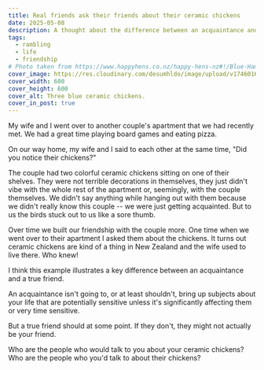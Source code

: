 ```yaml
---
title: Real friends ask their friends about their ceramic chickens
date: 2025-05-08
description: A thought about the difference between an acquaintance and a friend.
tags:
  - rambling
  - life
  - friendship
# Photo taken from https://www.happyhens.co.nz/happy-hens-nz#!/Blue-Hamburg/p/80483484
cover_image: https://res.cloudinary.com/desumhldo/image/upload/v1746016704/hen_anecbn.jpg
cover_width: 600
cover_height: 600
cover_alt: Three blue ceramic chickens.
cover_in_post: true
---
```


My wife and I went over to another couple's apartment that we had recently met. We had a great time playing board games and eating pizza.

On our way home, my wife and I said to each other at the same time, "Did you notice their chickens?"

<span class="excerpt_marker"></span>

The couple had two colorful ceramic chickens sitting on one of their shelves. They were not terrible decorations in themselves, they just didn't vibe with the whole rest of the apartment or, seemingly, with the couple themselves. We didn't say anything while hanging out with them because we didn't really know this couple -- we were just getting acquainted. But to us the birds stuck out to us like a sore thumb.

Over time we built our friendship with the couple more. One time when we went over to their apartment I asked them about the chickens. It turns out ceramic chickens are kind of a thing in New Zealand and the wife used to live there. Who knew!

I think this example illustrates a key difference between an acquaintance and a true friend.

An acquaintance isn't going to, or at least shouldn't, bring up subjects about your life that are potentially sensitive unless it's significantly affecting them or very time sensitive.

But a true friend should at some point. If they don't, they might not actually be your friend.

Who are the people who would talk to you about your ceramic chickens? Who are the people who you'd talk to about their chickens?
